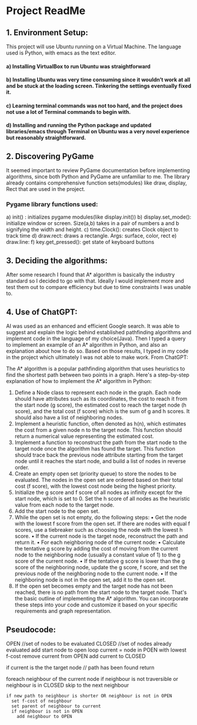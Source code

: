 # Project ReadMe
## 1.	Environment Setup: 
This project will use Ubuntu running on a Virtual Machine. The language used is Python, with emacs as the text editor.
#### a)	Installing VirtualBox to run Ubuntu was straightforward
#### b)	Installing Ubuntu was very time consuming since it wouldn’t work at all and be stuck at the loading screen. Tinkering the settings eventually fixed it.
#### c)	Learning terminal commands was not too hard, and the project does not use a lot of Terminal commands to begin with.
#### d)	Installing and running the Python package and updated libraries/emacs through Terminal on Ubuntu was a very novel experience but reasonably straightforward.
## 2.	Discovering PyGame
It seemed important to review PyGame documentation before implementing algorithms, since both Python and PyGame are unfamiliar to me. The library already contains comprehensive function sets(modules) like draw, display, Rect that are used in the project.
### Pygame library functions used:
a)	init() : initializes pygame modules(like display.init())
b)	display.set_mode(): initialize window or screen. Size(a,b) takes in a pair of numbers a and b signifying the width and height. 
c)	time.Clock(): creates Clock object to track time
d)	draw.rect: draws a rectangle. Args: surface, color, rect
e)	draw.line: 
f)	key.get_pressed(): get state of keyboard  buttons
## 3.	Deciding the algorithms:
After some research I found that A* algorithm is basically the industry standard so I decided to go with that. Ideally I would implement more and test them out to compare efficiency but due to time constraints I was unable to.
## 4.	Use of ChatGPT: 
AI was used as an enhanced and efficient Google search. It was able to suggest and explain the logic behind established pathfinding algorithms and implement code in the language of my choice(Java). Then I typed a query to implement an example of an A* algorithm in Python, and also an explanation about how to do so. Based on those results, I typed in my code in the project which ultimately I was not able to make work. From ChatGPT:

The A* algorithm is a popular pathfinding algorithm that uses heuristics to find the shortest path between two points in a graph. Here's a step-by-step explanation of how to implement the A* algorithm in Python:
1.	Define a Node class to represent each node in the graph. Each node should have attributes such as its coordinates, the cost to reach it from the start node (g score), the estimated cost to reach the target node (h score), and the total cost (f score) which is the sum of g and h scores. It should also have a list of neighboring nodes.
2.	Implement a heuristic function, often denoted as h(n), which estimates the cost from a given node n to the target node. This function should return a numerical value representing the estimated cost.
3.	Implement a function to reconstruct the path from the start node to the target node once the algorithm has found the target. This function should trace back the previous node attribute starting from the target node until it reaches the start node, and build a list of nodes in reverse order.
4.	Create an empty open set (priority queue) to store the nodes to be evaluated. The nodes in the open set are ordered based on their total cost (f score), with the lowest cost node being the highest priority.
5.	Initialize the g score and f score of all nodes as infinity except for the start node, which is set to 0. Set the h score of all nodes as the heuristic value from each node to the target node.
6.	Add the start node to the open set.
7.	While the open set is not empty, do the following steps:
•	Get the node with the lowest f score from the open set. If there are nodes with equal f scores, use a tiebreaker such as choosing the node with the lowest h score.
•	If the current node is the target node, reconstruct the path and return it.
•	For each neighboring node of the current node:
•	Calculate the tentative g score by adding the cost of moving from the current node to the neighboring node (usually a constant value of 1) to the g score of the current node.
•	If the tentative g score is lower than the g score of the neighboring node, update the g score, f score, and set the previous node of the neighboring node to the current node.
•	If the neighboring node is not in the open set, add it to the open set.
8.	If the open set becomes empty and the target node has not been reached, there is no path from the start node to the target node.
That's the basic outline of implementing the A* algorithm. You can incorporate these steps into your code and customize it based on your specific requirements and graph representation.

## Pseudocode:
OPEN //set of nodes to be evaluated
CLOSED //set of nodes already evaluated
add start node to open
loop
  current = node in POEN with lowest f-cost
  remove current from OPEN
  add current to CLOSED

  if current is the the target node // path has been found
    return

  foreach neighbour of the current node
    if neighbour is not traversible or neighbour is in CLOSED
      skip to the next neighbour

    if new path to neighbour is shorter OR neighbour is not in OPEN
      set f-cost of neighbour
      set parent of neighbour to current
      if neighbour is not in OPEN
        add neighbour to OPEN
